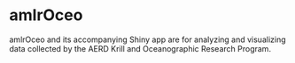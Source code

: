 # amlrOceo
amlrOceo and its accompanying Shiny app are for analyzing and visualizing data collected by the AERD Krill and Oceanographic Research Program.
